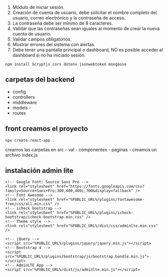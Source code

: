 1. Módulo de iniciar  sesión.
2. Creación de cuenta de usuario, debe solicitar el nombre completo del usuario, correo electrónico y la contraseña
de acceso.
3. La contraseña debe ser mínimo de 8 caracteres.
4. Validar que las contraseñas sean iguales al momento de crear la nueva cuenta de usuario.
5. Validar campos obligatorios.
6. Mostrar errores del sistema con alertas.
7. Debe tener una pantalla principal o dashboard, NO es posible acceder al dashboard si no ha iniciado sesión.
  ```
  npm install bcryptjs cors dotenv jsonwebtoken mongoose
  ```

## carpetas del backend
  - config 
  - controllers 
  - middleware 
  - models -
  - routes

## front creamos el proyecto
  ```
  npx create-react-app .
  ```

creamos las carpetas en src -  val - componentes - paginas - creamos un archivo index.js


## instalación admin lite  
  ```
  <!-- Google Font: Source Sans Pro -->
  <link rel="stylesheet" href="https://fonts.googleapis.com/css?family=Source+Sans+Pro:300,400,400i,700&display=fallback" />
  <!-- Font Awesome -->
  <link rel="stylesheet" href="%PUBLIC_URL%/plugins/fontawesome-free/css/all.min.css" />
  <!-- icheck bootstrap -->
  <link rel="stylesheet" href="%PUBLIC_URL%/plugins/icheck-bootstrap/icheck-bootstrap.min.css" />
  <!-- Theme style -->
  <link rel="stylesheet" href="%PUBLIC_URL%/dist/css/adminlte.min.css" />
  ```

  ```
  <!-- jQuery -->
  <script src="%PUBLIC_URL%/plugins/jquery/jquery.min.js"></script>
  <!-- Bootstrap 4 -->
  <script src="%PUBLIC_URL%/plugins/bootstrap/js/bootstrap.bundle.min.js"></script>
  <!-- AdminLTE App -->
  <script src="%PUBLIC_URL%/dist/js/adminlte.min.js"></script>
  ```